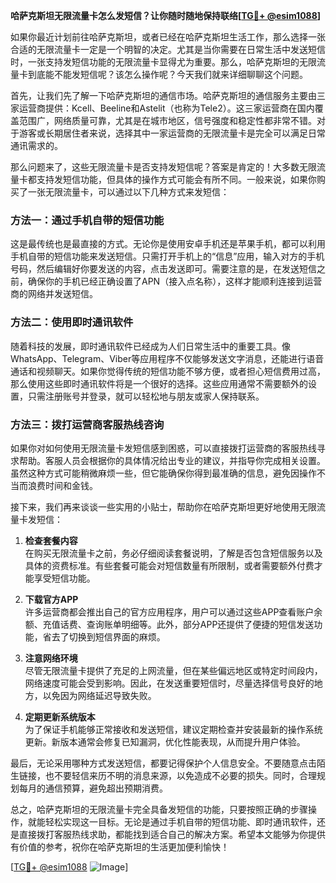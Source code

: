 **哈萨克斯坦无限流量卡怎么发短信？让你随时随地保持联络[[TG💪+ @esim1088](https://t.me/s/esim1088)]**

如果你最近计划前往哈萨克斯坦，或者已经在哈萨克斯坦生活工作，那么选择一张合适的无限流量卡一定是一个明智的决定。尤其是当你需要在日常生活中发送短信时，一张支持发短信功能的无限流量卡显得尤为重要。那么，哈萨克斯坦的无限流量卡到底能不能发短信呢？该怎么操作呢？今天我们就来详细聊聊这个问题。

首先，让我们先了解一下哈萨克斯坦的通信市场。哈萨克斯坦的通信服务主要由三家运营商提供：Kcell、Beeline和Astelit（也称为Tele2）。这三家运营商在国内覆盖范围广，网络质量可靠，尤其是在城市地区，信号强度和稳定性都非常不错。对于游客或长期居住者来说，选择其中一家运营商的无限流量卡是完全可以满足日常通讯需求的。

那么问题来了，这些无限流量卡是否支持发短信呢？答案是肯定的！大多数无限流量卡都支持发短信功能，但具体的操作方式可能会有所不同。一般来说，如果你购买了一张无限流量卡，可以通过以下几种方式来发短信：

### **方法一：通过手机自带的短信功能**
这是最传统也是最直接的方式。无论你是使用安卓手机还是苹果手机，都可以利用手机自带的短信功能来发送短信。只需打开手机上的“信息”应用，输入对方的手机号码，然后编辑好你要发送的内容，点击发送即可。需要注意的是，在发送短信之前，确保你的手机已经正确设置了APN（接入点名称），这样才能顺利连接到运营商的网络并发送短信。

### **方法二：使用即时通讯软件**
随着科技的发展，即时通讯软件已经成为人们日常生活中的重要工具。像WhatsApp、Telegram、Viber等应用程序不仅能够发送文字消息，还能进行语音通话和视频聊天。如果你觉得传统的短信功能不够方便，或者担心短信费用过高，那么使用这些即时通讯软件将是一个很好的选择。这些应用通常不需要额外的设置，只需注册账号并登录，就可以轻松地与朋友或家人保持联系。

### **方法三：拨打运营商客服热线咨询**
如果你对如何使用无限流量卡发短信感到困惑，可以直接拨打运营商的客服热线寻求帮助。客服人员会根据你的具体情况给出专业的建议，并指导你完成相关设置。虽然这种方式可能稍微麻烦一些，但它能确保你得到最准确的信息，避免因操作不当而浪费时间和金钱。

接下来，我们再来谈谈一些实用的小贴士，帮助你在哈萨克斯坦更好地使用无限流量卡发短信：

1. **检查套餐内容**  
   在购买无限流量卡之前，务必仔细阅读套餐说明，了解是否包含短信服务以及具体的资费标准。有些套餐可能会对短信数量有所限制，或者需要额外付费才能享受短信功能。

2. **下载官方APP**  
   许多运营商都会推出自己的官方应用程序，用户可以通过这些APP查看账户余额、充值话费、查询账单明细等。此外，部分APP还提供了便捷的短信发送功能，省去了切换到短信界面的麻烦。

3. **注意网络环境**  
   尽管无限流量卡提供了充足的上网流量，但在某些偏远地区或特定时间段内，网络速度可能会受到影响。因此，在发送重要短信时，尽量选择信号良好的地方，以免因为网络延迟导致失败。

4. **定期更新系统版本**  
   为了保证手机能够正常接收和发送短信，建议定期检查并安装最新的操作系统更新。新版本通常会修复已知漏洞，优化性能表现，从而提升用户体验。

最后，无论采用哪种方式发送短信，都要记得保护个人信息安全。不要随意点击陌生链接，也不要轻信来历不明的消息来源，以免造成不必要的损失。同时，合理规划每月的通信预算，避免超出预期消费。

总之，哈萨克斯坦的无限流量卡完全具备发短信的功能，只要按照正确的步骤操作，就能轻松实现这一目标。无论是通过手机自带的短信功能、即时通讯软件，还是直接拨打客服热线求助，都能找到适合自己的解决方案。希望本文能够为你提供有价值的参考，祝你在哈萨克斯坦的生活更加便利愉快！

[[TG💪+ @esim1088](https://t.me/s/esim1088) ![Image](https://i.postimg.cc/4NQfJmqS/Snipaste-2025-05-13-00-14-12.png)]